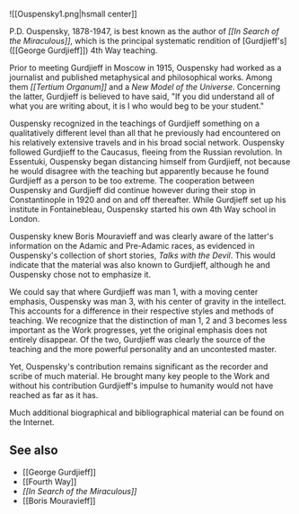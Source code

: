 
![[Ouspensky1.png|hsmall center]]

P.D. Ouspensky, 1878-1947, is best known as the author of _[[In Search of the Miraculous]]_, which is the principal systematic rendition of [Gurdjieff's]([[George Gurdjieff]]) 4th Way teaching.

Prior to meeting Gurdjieff in Moscow in 1915, Ouspensky had worked as a journalist and published metaphysical and philosophical works. Among them _[[Tertium Organum]]_ and a _New Model of the Universe_. Concerning the latter, Gurdjieff is believed to have said, "If you did understand all of what you are writing about, it is I who would beg to be your student."

Ouspensky recognized in the teachings of Gurdjieff something on a qualitatively different level than all that he previously had encountered on his relatively extensive travels and in his broad social network. Ouspensky followed Gurdjieff to the Caucasus, fleeing from the Russian revolution. In Essentuki, Ouspensky began distancing himself from Gurdjieff, not because he would disagree with the teaching but apparently because he found Gurdjieff as a person to be too extreme. The cooperation between Ouspensky and Gurdjieff did continue however during their stop in Constantinople in 1920 and on and off thereafter. While Gurdjieff set up his institute in Fontainebleau, Ouspensky started his own 4th Way school in London.

Ouspensky knew Boris Mouravieff and was clearly aware of the latter's information on the Adamic and Pre-Adamic races, as evidenced in Ouspensky's collection of short stories, _Talks with the Devil_. This would indicate that the material was also known to Gurdjieff, although he and Ouspensky chose not to emphasize it.

We could say that where Gurdjieff was man 1, with a moving center emphasis, Ouspensky was man 3, with his center of gravity in the intellect. This accounts for a difference in their respective styles and methods of teaching. We recognize that the distinction of man 1, 2 and 3 becomes less important as the Work progresses, yet the original emphasis does not entirely disappear. Of the two, Gurdjieff was clearly the source of the teaching and the more powerful personality and an uncontested master.

Yet, Ouspensky's contribution remains significant as the recorder and scribe of much material. He brought many key people to the Work and without his contribution Gurdjieff's impulse to humanity would not have reached as far as it has.

Much additional biographical and bibliographical material can be found on the Internet.

See also
--------

*   [[George Gurdjieff]]
*   [[Fourth Way]]
*   _[[In Search of the Miraculous]]_
*   [[Boris Mouravieff]]